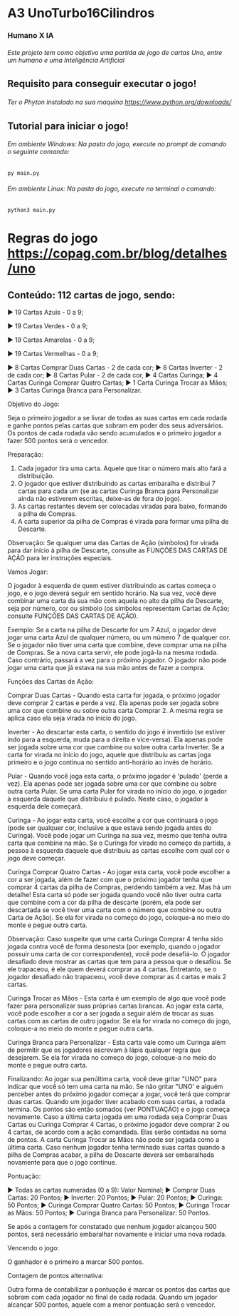  # A3 UnoTurbo16Cilindros

 ### Humano X IA
###### Este projeto tem como objetivo uma partida de jogo de cartas Uno, entre um humano e uma Inteligência Artificial

## Requisito para conseguir executar o jogo!

###### Ter o Phyton instalado na sua maquina https://www.python.org/downloads/

## Tutorial para iniciar o jogo!

###### Em ambiente Windows: Na pasta do jogo, execute no prompt de comando o seguinte comando:

`py main.py`

###### Em ambiente Linux: Na pasta do jogo, execute no terminal o comando:

`python3 main.py`

# Regras do jogo https://copag.com.br/blog/detalhes/uno

## Conteúdo: 112 cartas de jogo, sendo: 

► 19 Cartas Azuis - 0 a 9;  

► 19 Cartas Verdes - 0 a 9;  

► 19 Cartas Amarelas - 0 a 9;  

► 19 Cartas Vermelhas - 0 a 9;  

► 8 Cartas Comprar Duas Cartas - 2 de cada cor;
► 8 Cartas Inverter - 2 de cada cor; 
► 8 Cartas Pular - 2 de cada cor, 
► 4 Cartas Curinga; 
► 4 Cartas Curinga Comprar Quatro Cartas; 
► 1 Carta Curinga Trocar as Mãos; 
► 3 Cartas Curinga Branca para Personalizar. 

Objetivo do Jogo:

Seja o primeiro jogador a se livrar de todas as suas cartas em cada rodada e ganhe pontos pelas cartas que sobram em poder dos seus adversários. Os pontos de cada rodada vão sendo acumulados e o primeiro jogador a fazer 500 pontos será o vencedor. 


Preparação: 


1. Cada jogador tira uma carta. Aquele que tirar o número mais alto fará a distribuição. 
2. O jogador que estiver distribuindo as cartas embaralha e distribui 7 cartas para cada um (se as cartas Curinga Branca para Personalizar ainda não estiverem escritas, deixe-as de fora do jogo). 
3. As cartas restantes devem ser colocadas viradas para baixo, formando a pilha de Compras. 
4. A carta superior da pilha de Compras é virada para formar uma pilha de Descarte. 

Observação: Se qualquer uma das Cartas de Ação (símbolos) for virada para dar início à pilha de Descarte, consulte as FUNÇÕES DAS CARTAS DE AÇÃO para ler instruções especiais. 


Vamos Jogar:

O jogador à esquerda de quem estiver distribuindo as cartas começa o jogo, e o jogo deverá seguir em sentido horário. Na sua vez, você deve combinar uma carta da sua mão com aquela no alto da pilha de Descarte, seja por número, cor ou símbolo (os símbolos representam Cartas de Ação; consulte FUNÇÕES DAS CARTAS DE AÇÃO). 


Exemplo: Se a carta na pilha de Descarte for um 7 Azul, o jogador deve jogar uma carta Azul de qualquer número, ou um número 7 de qualquer cor. Se o jogador não tiver uma carta que combine, deve comprar uma na pilha de Compras. Se a nova carta servir, ele pode jogá-la na mesma rodada. Caso contrário, passará a vez para o próximo jogador. O jogador não pode jogar uma carta que já estava na sua mão antes de fazer a compra. 


Funções das Cartas de Ação:


Comprar Duas Cartas - Quando esta carta for jogada, o próximo jogador deve comprar 2 cartas e perde a vez. Ela apenas pode ser jogada sobre uma cor que combine ou sobre outra carta Comprar 2. A mesma regra se aplica caso ela seja virada no início do jogo. 


Inverter - Ao descartar esta carta, o sentido do jogo é invertido (se estiver indo para a esquerda, muda para a direita e vice-versa). Ela apenas pode ser jogada sobre uma cor que combine ou sobre outra carta Inverter. Se a carta for virada no início do jogo, aquele que distribuiu as cartas joga primeiro e o jogo continua no sentido anti-horário ao invés de horário. 


Pular - Quando você joga esta carta, o próximo jogador é 'pulado' (perde a vez). Ela apenas pode ser jogada sobre uma cor que combine ou sobre outra carta Pular. Se uma carta Pular for virada no início do jogo, o jogador à esquerda daquele que distribuiu é pulado. Neste caso, o jogador à esquerda dele começará.


Curinga - Ao jogar esta carta, você escolhe a cor que continuará o jogo (pode ser qualquer cor, inclusive a que estava sendo jogada antes do Curinga). Você pode jogar um Curinga na sua vez, mesmo que tenha outra carta que combine na mão. Se o Curinga for virado no começo da partida, a pessoa à esquerda daquele que distribuiu as cartas escolhe com qual cor o jogo deve começar. 


Curinga Comprar Quatro Cartas - Ao jogar esta carta, você pode escolher a cor a ser jogada, além de fazer com que o próximo jogador tenha que comprar 4 cartas da pilha de Compras, perdendo também a vez. Mas há um detalhe! Esta carta só pode ser jogada quando você não tiver outra carta que combine com a cor da pilha de descarte (porém, ela pode ser descartada se você tiver uma carta com o número que combine ou outra Carta de Ação). Se ela for virada no começo do jogo, coloque-a no meio do monte e pegue outra carta. 


Observação: Caso suspeite que uma carta Curinga Comprar 4 tenha sido jogada contra você de forma desonesta (por exemplo, quando o jogador possuir uma carta de cor correspondente), você pode desafiá-lo. O jogador desafiado deve mostrar as cartas que tem para a pessoa que o desafiou. Se ele trapaceou, é ele quem deverá comprar as 4 cartas. Entretanto, se o jogador desafiado não trapaceou, você deve comprar as 4 cartas e mais 2 cartas.


Curinga Trocar as Mãos - Esta carta é um exemplo de algo que você pode fazer para personalizar suas próprias cartas brancas. Ao jogar esta carta, você pode escolher a cor a ser jogada a seguir além de trocar as suas cartas com as cartas de outro jogador. Se ela for virada no começo do jogo, coloque-a no meio do monte e pegue outra carta. 


Curinga Branca para Personalizar - Esta carta vale como um Curinga além de permitir que os jogadores escrevam à lápis qualquer regra que desejarem. Se ela for virada no começo do jogo, coloque-a no meio do monte e pegue outra carta. 


Finalizando: Ao jogar sua penúltima carta, você deve gritar "UNO" para indicar que você só tem uma carta na mão. Se não gritar "UNO' e alguém perceber antes do próximo jogador começar a jogar, você terá que comprar duas cartas. Quando um jogador tiver acabado com suas cartas, a rodada termina. Os pontos são então somados (ver PONTUAÇÃO) e o jogo começa novamente. Caso a última carta jogada em uma rodada seja Comprar Duas Cartas ou Curinga Comprar 4 Cartas, o próximo jogador deve comprar 2 ou 4 cartas, de acordo com a ação comandada. Elas serão contadas na soma de pontos. A carta Curinga Trocar as Mãos não pode ser jogada como a última carta. Caso nenhum jogador tenha terminado suas cartas quando a pilha de Compras acabar, a pilha de Descarte deverá ser embaralhada novamente para que o jogo continue. 

 

Pontuação:


 ► Todas as cartas numeradas (0 a 9): Valor Nominal; 
 ► Comprar Duas Cartas: 20 Pontos; 
 ► Inverter: 20 Pontos; 
 ► Pular: 20 Pontos; 
 ► Curinga: 50 Pontos; 
 ► Curinga Comprar Quatro Cartas: 50 Pontos; 
 ► Curinga Trocar as Mãos: 50 Pontos; 
 ► Curinga Branca para Personalizar: 50 Pontos. 

Se após a contagem for constatado que nenhum jogador alcançou 500 pontos, será necessário embaralhar novamente e iniciar uma nova rodada. 


Vencendo o jogo:

O ganhador é o primeiro a marcar 500 pontos. 


Contagem de pontos alternativa:

Outra forma de contabilizar a pontuação é marcar os pontos das cartas que sobram com cada jogador no final de cada rodada. Quando um jogador alcançar 500 pontos, aquele com a menor pontuação será o vencedor. 




